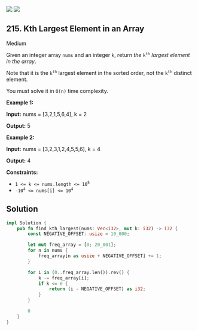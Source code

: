 [![](https://img.shields.io/github/stars/javadev/LeetCode-in-All?label=Stars&style=flat-square)](https://github.com/javadev/LeetCode-in-All)
[![](https://img.shields.io/github/forks/javadev/LeetCode-in-All?label=Fork%20me%20on%20GitHub%20&style=flat-square)](https://github.com/javadev/LeetCode-in-All/fork)

## 215\. Kth Largest Element in an Array

Medium

Given an integer array `nums` and an integer `k`, return _the_ <code>k<sup>th</sup></code> _largest element in the array_.

Note that it is the <code>k<sup>th</sup></code> largest element in the sorted order, not the <code>k<sup>th</sup></code> distinct element.

You must solve it in `O(n)` time complexity.

**Example 1:**

**Input:** nums = [3,2,1,5,6,4], k = 2

**Output:** 5

**Example 2:**

**Input:** nums = [3,2,3,1,2,4,5,5,6], k = 4

**Output:** 4

**Constraints:**

*   <code>1 <= k <= nums.length <= 10<sup>5</sup></code>
*   <code>-10<sup>4</sup> <= nums[i] <= 10<sup>4</sup></code>

## Solution

```rust
impl Solution {
    pub fn find_kth_largest(nums: Vec<i32>, mut k: i32) -> i32 {
        const NEGATIVE_OFFSET: usize = 10_000;

        let mut freq_array = [0; 20_001];
        for n in nums {
            freq_array[n as usize + NEGATIVE_OFFSET] += 1;
        }

        for i in (0..freq_array.len()).rev() {
            k -= freq_array[i];
            if k <= 0 {
                return (i - NEGATIVE_OFFSET) as i32;
            }
        }

        0
    }
}
```